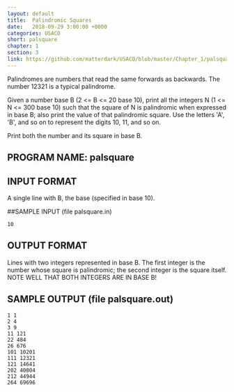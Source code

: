 ```yaml
---
layout: default
title:  Palindromic Squares
date:   2018-09-29 3:00:00 +0000
categories: USACO
short: palsquare
chapter: 1
section: 3
link: https://github.com/matterdark/USACO/blob/master/Chapter_1/palsquare/palsquare.java
---
```

Palindromes are numbers that read the same forwards as backwards. The number 12321 is a typical palindrome.

Given a number base B (2 <= B <= 20 base 10), print all the integers N (1 <= N <= 300 base 10) such that the square of N is palindromic when expressed in base B; also print the value of that palindromic square. Use the letters 'A', 'B', and so on to represent the digits 10, 11, and so on.

Print both the number and its square in base B.

## PROGRAM NAME: palsquare

## INPUT FORMAT
A single line with B, the base (specified in base 10).

##SAMPLE INPUT (file palsquare.in)
```
10
```

## OUTPUT FORMAT
Lines with two integers represented in base B. The first integer is the number whose square is palindromic; the second integer is the square itself. NOTE WELL THAT BOTH INTEGERS ARE IN BASE B!

## SAMPLE OUTPUT (file palsquare.out)
```
1 1
2 4
3 9
11 121
22 484
26 676
101 10201
111 12321
121 14641
202 40804
212 44944
264 69696
```
